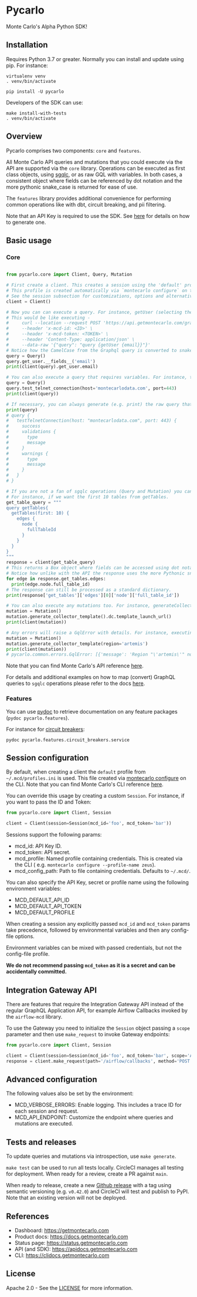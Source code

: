 # Pycarlo

Monte Carlo's Alpha Python SDK!

## Installation

Requires Python 3.7 or greater. Normally you can install and update using pip. For instance:

```
virtualenv venv
. venv/bin/activate

pip install -U pycarlo
```

Developers of the SDK can use:

```
make install-with-tests 
. venv/bin/activate
```

## Overview

Pycarlo comprises two components: `core` and `features`.

All Monte Carlo API queries and mutations that you could 
execute via the API are supported via the `core` library. Operations can be executed as first class objects, using 
[sgqlc](https://github.com/profusion/sgqlc), or as raw GQL with variables. In both cases, a consistent object where 
fields can be referenced by dot notation and the more pythonic snake_case is returned for ease of use. 

The `features` library provides additional convenience for performing common operations like with dbt, 
circuit breaking, and pii filtering.

Note that an API Key is required to use the SDK. See [here](https://docs.getmontecarlo.com/docs/creating-an-api-token)
for details on how to generate one.

## Basic usage

### Core

```python

from pycarlo.core import Client, Query, Mutation

# First create a client. This creates a session using the 'default' profile from '~/.mcd/profiles.ini'.
# This profile is created automatically via `montecarlo configure` on the CLI.
# See the session subsection for customizations, options and alternatives (e.g. using the environment, params, named profiles, etc.)
client = Client()

# Now you can can execute a query. For instance, getUser (selecting the email field).
# This would be like executing -
#     curl --location --request POST 'https://api.getmontecarlo.com/graphql' \
#     --header 'x-mcd-id: <ID>' \
#     --header 'x-mcd-token: <TOKEN>' \
#     --header 'Content-Type: application/json' \
#     --data-raw '{"query": "query {getUser {email}}"}'
# Notice how the CamelCase from the Graphql query is converted to snake_case in both the request and response.
query = Query()
query.get_user.__fields__('email')
print(client(query).get_user.email)

# You can also execute a query that requires variables. For instance, testTelnetConnection (selecting all fields).
query = Query()
query.test_telnet_connection(host='montecarlodata.com', port=443)
print(client(query))

# If necessary, you can always generate (e.g. print) the raw query that would be executed.
print(query)
# query {
#   testTelnetConnection(host: "montecarlodata.com", port: 443) {
#     success
#     validations {
#       type
#       message
#     }
#     warnings {
#       type
#       message
#     }
#   }
# }

# If you are not a fan of sgqlc operations (Query and Mutation) you can also execute any raw query using the client.
# For instance, if we want the first 10 tables from getTables.
get_table_query = """
query getTables{
  getTables(first: 10) {
    edges {
      node {
        fullTableId
      }
    }
  }
}
"""
response = client(get_table_query)
# This returns a Box object where fields can be accessed using dot notation. 
# Notice how unlike with the API the response uses the more Pythonic snake_case.
for edge in response.get_tables.edges:
  print(edge.node.full_table_id)
# The response can still be processed as a standard dictionary.
print(response['get_tables']['edges'][0]['node']['full_table_id'])

# You can also execute any mutations too. For instance, generateCollectorTemplate (selecting the templateLaunchUrl).
mutation = Mutation()
mutation.generate_collector_template().dc.template_launch_url()
print(client(mutation))

# Any errors will raise a GqlError with details. For instance, executing above with an invalid region.
mutation = Mutation()
mutation.generate_collector_template(region='artemis')
print(client(mutation))
# pycarlo.common.errors.GqlError: [{'message': 'Region "\'artemis\'" not currently active.'...]
```
Note that you can find Monte Carlo's API reference [here](https://apidocs.getmontecarlo.com/).

For details and additional examples on how to map (convert) GraphQL queries to `sgqlc` operations please refer to the 
docs [here](https://sgqlc.readthedocs.io/en/latest/sgqlc.operation.html).

### Features
You can use [pydoc](https://docs.python.org/3.8/library/pydoc.html) to retrieve documentation 
on any feature packages (`pydoc pycarlo.features`).

For instance for [circuit breakers](https://docs.getmontecarlo.com/docs/circuit-breakers):
```shell
pydoc pycarlo.features.circuit_breakers.service
```

## Session configuration

By default, when creating a client the `default` profile from `~/.mcd/profiles.ini` is used. This file created
via [montecarlo configure](https://docs.getmontecarlo.com/docs/using-the-cli#setting-up-the-cli) on the CLI.
Note that you can find Monte Carlo's CLI reference [here](https://clidocs.getmontecarlo.com/).

You can override this usage by creating a custom `Session`. For instance, if you want to pass the ID and Token:

```python
from pycarlo.core import Client, Session

client = Client(session=Session(mcd_id='foo', mcd_token='bar'))
```

Sessions support the following params:

- mcd_id: API Key ID.
- mcd_token: API secret.
- mcd_profile: Named profile containing credentials. This is created via the CLI (
  e.g. `montecarlo configure --profile-name zeus`).
- mcd_config_path: Path to file containing credentials. Defaults to `~/.mcd/`.

You can also specify the API Key, secret or profile name using the following environment variables:

- MCD_DEFAULT_API_ID
- MCD_DEFAULT_API_TOKEN
- MCD_DEFAULT_PROFILE

When creating a session any explicitly passed `mcd_id` and `mcd_token` params take precedence, followed by environmental 
variables and then any config-file options.

Environment variables can be mixed with passed credentials, but not the config-file profile.

**We do not recommend passing `mcd_token` as it is a secret and can be accidentally committed.**

## Integration Gateway API
There are features that require the Integration Gateway API instead of the regular GraphQL Application API, 
for example Airflow Callbacks invoked by the `airflow-mcd` library.

To use the Gateway you need to initialize the `Session` object passing a `scope` parameter and 
then use `make_request` to invoke Gateway endpoints:
```python
from pycarlo.core import Client, Session

client = Client(session=Session(mcd_id='foo', mcd_token='bar', scope='AirflowCallbacks'))
response = client.make_request(path='/airflow/callbacks', method='POST', body={}, timeout_in_seconds=20)
```

## Advanced configuration

The following values also be set by the environment:

- MCD_VERBOSE_ERRORS: Enable logging. This includes a trace ID for each session and request.
- MCD_API_ENDPOINT: Customize the endpoint where queries and mutations are executed.

## Tests and releases
To update queries and mutations via introspection, use `make generate`.

`make test` can be used to run all tests locally. CircleCI manages all testing for deployment.
When ready for a review, create a PR against `main`.

When ready to release, create a new [Github release](https://docs.github.com/en/repositories/releasing-projects-on-github/managing-releases-in-a-repository) 
with a tag using semantic versioning (e.g. `v0.42.0`) and CircleCI will test and publish to PyPI. Note that an existing 
version will not be deployed.

## References
- Dashboard: https://getmontecarlo.com
- Product docs: https://docs.getmontecarlo.com
- Status page: https://status.getmontecarlo.com
- API (and SDK): https://apidocs.getmontecarlo.com
- CLI: https://clidocs.getmontecarlo.com

## License

Apache 2.0 - See the [LICENSE](http://www.apache.org/licenses/LICENSE-2.0) for more information.
